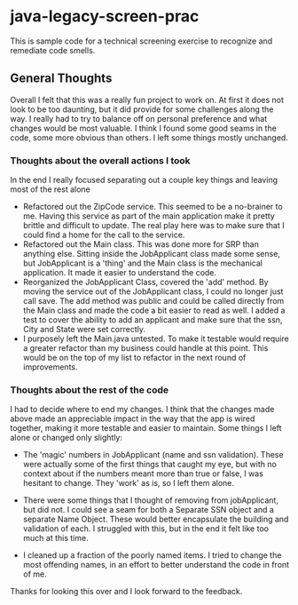

# java-legacy-screen-prac

This is sample code for a technical screening exercise to recognize and remediate code smells.

## General Thoughts

Overall I felt that this was a really fun project to work on.  At first it does not look to be too daunting, but it did provide for some challenges along the way.  I really had to try to balance off on personal preference and what changes would be most valuable.  I think I found some good seams in the code, some more obvious than others.  I left some things mostly unchanged.

### Thoughts about the overall actions I took

In the end I really focused separating out a couple key things and leaving most of the rest alone

 - Refactored out the ZipCode service.  This seemed to be a no-brainer to me.  Having this service as part of the main application make it pretty brittle and difficult to update.  The real play here was to make sure that I could find a home for the call to the service.
 - Refactored out the Main class.  This was done more for SRP than anything else.  Sitting inside the JobApplicant class made some sense, but JobApplicant is a 'thing' and the Main class is the mechanical application.  It made it easier to understand the code.
 - Reorganized the JobApplicant Class, covered the 'add' method.  By moving the service out of the JobApplicant class, I could no longer just call save.  The add method was public and could be called directly from the Main class and made the code a bit easier to read as well.  I added a test to cover the ability to add an applicant and make sure that the ssn, City and State were set correctly.
 - I purposely left the Main.java untested.  To make it testable would require a greater refactor than my business could handle at this point.  This would be on the top of my list to refactor in the next round of improvements.
 
### Thoughts about the rest of the code
I had to decide where to end my changes.  I think that the changes made above made an appreciable impact in the way that the app is wired together, making it more testable and easier to maintain.  Some things I left alone or changed only slightly:
 
  - The 'magic' numbers in JobApplicant (name and ssn validation).  These were actually some of the first things that caught my eye, but with no context about if the numbers meant more than true or false, I was hesitant to change.  They 'work' as is, so I left them alone.
  - There were some things that I thought of removing from jobApplicant, but did not.  I could see a seam for both a Separate SSN object and a separate Name Object.  These would better encapsulate the building and validation of each.  I struggled with this, but in the end it felt like too much at this time.  
  
  - I cleaned up a fraction of the poorly named items.  I tried to change the most offending names, in an effort to better understand the code in front of me.
  
  
Thanks for looking this over and I look forward to the feedback.